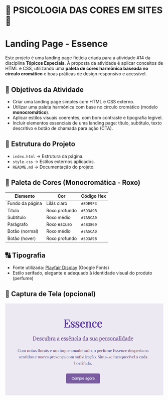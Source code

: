 # 🎨 PSICOLOGIA DAS CORES EM SITES 🎨 
# Landing Page - Essence

Este projeto é uma landing page fictícia criada para a atividade #14 da disciplina **Tópicos Especiais**. A proposta da atividade é aplicar conceitos de HTML e CSS, utilizando uma **paleta de cores harmônica baseada no círculo cromático** e boas práticas de design responsivo e acessível.

## 🎯 Objetivos da Atividade

- Criar uma landing page simples com HTML e CSS externo.
- Utilizar uma paleta harmônica com base no círculo cromático (modelo **monocromático**).
- Aplicar estilos visuais coerentes, com bom contraste e tipografia legível.
- Incluir elementos essenciais de uma landing page: título, subtítulo, texto descritivo e botão de chamada para ação (CTA).

## 🧱 Estrutura do Projeto

- `index.html` → Estrutura da página.
- `style.css` → Estilos externos aplicados.
- `README.md` → Documentação do projeto.

## 🎨 Paleta de Cores (Monocromática - Roxo)

| Elemento           | Cor       | Código Hex |
|--------------------|-----------|------------|
| Fundo da página    | Lilás claro | `#EDE9F3`  |
| Título             | Roxo profundo | `#5D3A9B`  |
| Subtítulo          | Roxo médio | `#7A5CA0`  |
| Parágrafo          | Roxo escuro | `#4B3869`  |
| Botão (normal)     | Roxo médio | `#7A5CA0`  |
| Botão (hover)      | Roxo profundo | `#5D3A9B`  |

## 🔠 Tipografia

- Fonte utilizada: [Playfair Display](https://fonts.google.com/specimen/Playfair+Display) (Google Fonts)
- Estilo serifado, elegante e adequado à identidade visual do produto (perfume)

## 📸 Captura de Tela (opcional)
![alt text](image.png)

